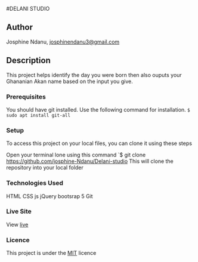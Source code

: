 #DELANI STUDIO

## Author
Josphine Ndanu, josphinendanu3@gmail.com


## Description
This project helps identify the day you were born then also ouputs your Ghananian Akan name based on the input you give.


### Prerequisites
You should have git installed.
Use the following command for installation.
`$ sudo apt install git-all`

### Setup
To access this project on your local files, you can clone it using these steps

Open your terminal
lone using this command `$ git clone https://github.com/josphine-Ndanu/Delani-studio
This will clone the repository into your local folder
### Technologies Used
 HTML
 CSS
 js
 jQuery
 bootsrap 5
 Git

### Live Site
View [live]()

### Licence
This project is under the  [MIT](LICENSE) licence

